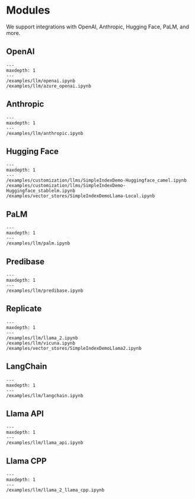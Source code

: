 # Modules

We support integrations with OpenAI, Anthropic, Hugging Face, PaLM, and more.

## OpenAI
```{toctree}
---
maxdepth: 1
---
/examples/llm/openai.ipynb
/examples/llm/azure_openai.ipynb

```

## Anthropic
```{toctree}
---
maxdepth: 1
---
/examples/llm/anthropic.ipynb

```

## Hugging Face
```{toctree}
---
maxdepth: 1
---
/examples/customization/llms/SimpleIndexDemo-Huggingface_camel.ipynb
/examples/customization/llms/SimpleIndexDemo-Huggingface_stablelm.ipynb
/examples/vector_stores/SimpleIndexDemoLlama-Local.ipynb

```


## PaLM

```{toctree}
---
maxdepth: 1
---
/examples/llm/palm.ipynb

```

## Predibase

```{toctree}
---
maxdepth: 1
---
/examples/llm/predibase.ipynb

```


## Replicate

```{toctree}
---
maxdepth: 1
---
/examples/llm/llama_2.ipynb
/examples/llm/vicuna.ipynb
/examples/vector_stores/SimpleIndexDemoLlama2.ipynb
```

## LangChain

```{toctree}
---
maxdepth: 1
---
/examples/llm/langchain.ipynb
```

## Llama API
```{toctree}
---
maxdepth: 1
---
/examples/llm/llama_api.ipynb
```

## Llama CPP

```{toctree}
---
maxdepth: 1
---
/examples/llm/llama_2_llama_cpp.ipynb
```
